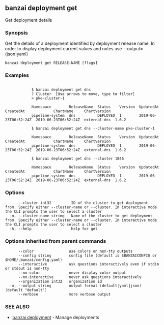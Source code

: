 ## banzai deployment get

Get deployment details

### Synopsis

Get the details of a deployment identified by deployment release name. In order to display deployment current values and notes use --output=(json|yaml)

```
banzai deployment get RELEASE-NAME [flags]
```

### Examples

```

			$ banzai deployment get dns
			? Cluster  [Use arrows to move, type to filter]
			> pke-cluster-1
			
			Namespace        ReleaseName  Status    Version  UpdatedAt             CreatedAt             ChartName     ChartVersion
			pipeline-system  dns          DEPLOYED  1        2019-06-23T06:52:24Z  2019-06-23T06:52:24Z  external-dns  1.6.2 

			$ banzai deployment get dns --cluster-name pke-cluster-1
			
			Namespace        ReleaseName  Status    Version  UpdatedAt             CreatedAt             ChartName     ChartVersion
			pipeline-system  dns          DEPLOYED  1        2019-06-23T06:52:24Z  2019-06-23T06:52:24Z  external-dns  1.6.2

			$ banzai deployment get dns --cluster 1846
			
			Namespace        ReleaseName  Status    Version  UpdatedAt             CreatedAt             ChartName     ChartVersion
			pipeline-system  dns          DEPLOYED  1        2019-06-23T06:52:24Z  2019-06-23T06:52:24Z  external-dns  1.6.2
```

### Options

```
      --cluster int32         ID of the cluster to get deployment from. Specify either --cluster-name or --cluster. In interactive mode the CLI prompts the user to select a cluster
  -n, --cluster-name string   Name of the cluster to get deployment from. Specify either --cluster-name or --cluster. In interactive mode the CLI prompts the user to select a cluster
  -h, --help                  help for get
```

### Options inherited from parent commands

```
      --color                use colors on non-tty outputs
      --config string        config file (default is $BANZAICONFIG or $HOME/.banzai/config.yaml)
      --interactive          ask questions interactively even if stdin or stdout is non-tty
      --no-color             never display color output
      --no-interactive       never ask questions interactively
      --organization int32   organization id
  -o, --output string        output format (default|yaml|json) (default "default")
      --verbose              more verbose output
```

### SEE ALSO

* [banzai deployment](banzai_deployment.md)	 - Manage deployments

